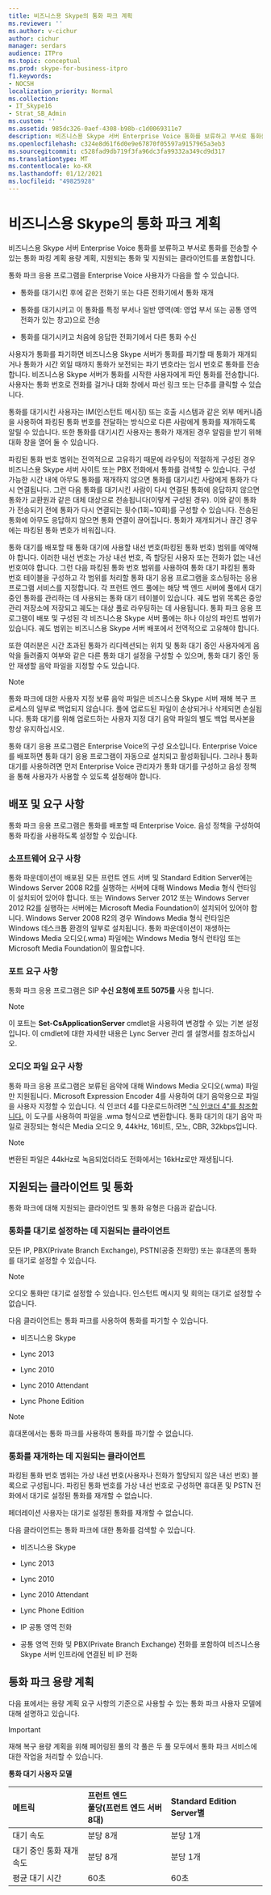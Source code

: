 ```yaml
---
title: 비즈니스용 Skype의 통화 파크 계획
ms.reviewer: ''
ms.author: v-cichur
author: cichur
manager: serdars
audience: ITPro
ms.topic: conceptual
ms.prod: skype-for-business-itpro
f1.keywords:
- NOCSH
localization_priority: Normal
ms.collection:
- IT_Skype16
- Strat_SB_Admin
ms.custom: ''
ms.assetid: 985dc326-0aef-4308-b98b-c1d0069311e7
description: 비즈니스용 Skype 서버 Enterprise Voice 통화를 보류하고 부서로 통화를 전송할 수 있는 통화 파킹 계획 용량 계획, 지원되는 통화 및 지원되는 클라이언트를 포함합니다.
ms.openlocfilehash: c324e8d61f6d0e9e67870f05597a9157965a3eb3
ms.sourcegitcommit: c528fad9db719f3fa96dc3fa99332a349cd9d317
ms.translationtype: MT
ms.contentlocale: ko-KR
ms.lasthandoff: 01/12/2021
ms.locfileid: "49825928"
---
```

# <a name="plan-for-call-park-in-skype-for-business"></a>비즈니스용 Skype의 통화 파크 계획
 
비즈니스용 Skype 서버 Enterprise Voice 통화를 보류하고 부서로 통화를 전송할 수 있는 통화 파킹 계획 용량 계획, 지원되는 통화 및 지원되는 클라이언트를 포함합니다.
  
통화 파크 응용 프로그램을 Enterprise Voice 사용자가 다음을 할 수 있습니다.
  
- 통화를 대기시킨 후에 같은 전화기 또는 다른 전화기에서 통화 재개
    
- 통화를 대기시키고 이 통화를 특정 부서나 일반 영역(예: 영업 부서 또는 공통 영역 전화가 있는 창고)으로 전송
    
- 통화를 대기시키고 처음에 응답한 전화기에서 다른 통화 수신
    
사용자가 통화를 파기하면 비즈니스용 Skype 서버가 통화를 파기할 때 통화가 재개되거나 통화가 시간 외일 때까지 통화가 보전되는 파기 번호라는 임시 번호로 통화를 전송합니다. 비즈니스용 Skype 서버가 통화를 시작한 사용자에게 파인 통화를 전송합니다. 사용자는 통화 번호로 전화를 걸거나 대화 창에서 파선 링크 또는 단추를 클릭할 수 있습니다. 
  
통화를 대기시킨 사용자는 IM(인스턴트 메시징) 또는 호출 시스템과 같은 외부 메커니즘을 사용하여 파킹된 통화 번호를 전달하는 방식으로 다른 사람에게 통화를 재개하도록 알릴 수 있습니다. 또한 통화를 대기시킨 사용자는 통화가 재개된 경우 알림을 받기 위해 대화 창을 열어 둘 수 있습니다.
  
파킹된 통화 번호 범위는 전역적으로 고유하기 때문에 라우팅이 적절하게 구성된 경우 비즈니스용 Skype 서버 사이트 또는 PBX 전화에서 통화를 검색할 수 있습니다. 구성 가능한 시간 내에 아무도 통화를 재개하지 않으면 통화를 대기시킨 사람에게 통화가 다시 연결됩니다. 그런 다음 통화를 대기시킨 사람이 다시 연결된 통화에 응답하지 않으면 통화가 교환원과 같은 대체 대상으로 전송됩니다(이렇게 구성된 경우). 이와 같이 통화가 전송되기 전에 통화가 다시 연결되는 횟수(1회~10회)를 구성할 수 있습니다. 전송된 통화에 아무도 응답하지 않으면 통화 연결이 끊어집니다. 통화가 재개되거나 끊긴 경우에는 파킹된 통화 번호가 비워집니다.
  
통화 대기를 배포할 때 통화 대기에 사용할 내선 번호(파킹된 통화 번호) 범위를 예약해야 합니다. 이러한 내선 번호는 가상 내선 번호, 즉 할당된 사용자 또는 전화가 없는 내선 번호여야 합니다. 그런 다음 파킹된 통화 번호 범위를 사용하여 통화 대기 파킹된 통화 번호 테이블을 구성하고 각 범위를 처리할 통화 대기 응용 프로그램을 호스팅하는 응용 프로그램 서비스를 지정합니다. 각 프런트 엔드 풀에는 해당 백 엔드 서버에 풀에서 대기 중인 통화를 관리하는 데 사용되는 통화 대기 테이블이 있습니다. 궤도 범위 목록은 중앙 관리 저장소에 저장되고 궤도는 대상 풀로 라우팅하는 데 사용됩니다. 통화 파크 응용 프로그램이 배포 및 구성된 각 비즈니스용 Skype 서버 풀에는 하나 이상의 파인트 범위가 있습니다. 궤도 범위는 비즈니스용 Skype 서버 배포에서 전역적으로 고유해야 합니다. 
  
또한 여러분은 시간 초과된 통화가 리디렉션되는 위치 및 통화 대기 중인 사용자에게 음악을 들려줄지 여부와 같은 다른 통화 대기 설정을 구성할 수 있으며, 통화 대기 중인 동안 재생할 음악 파일을 지정할 수도 있습니다.
  
> [!NOTE]
> 통화 파크에 대한 사용자 지정 보류 음악 파일은 비즈니스용 Skype 서버 재해 복구 프로세스의 일부로 백업되지 않습니다. 풀에 업로드된 파일이 손상되거나 삭제되면 손실됩니다. 통화 대기를 위해 업로드하는 사용자 지정 대기 음악 파일의 별도 백업 복사본을 항상 유지하십시오. 
  
통화 대기 응용 프로그램은 Enterprise Voice의 구성 요소입니다. Enterprise Voice를 배포하면 통화 대기 응용 프로그램이 자동으로 설치되고 활성화됩니다. 그러나 통화 대기를 사용하려면 먼저 Enterprise Voice 관리자가 통화 대기를 구성하고 음성 정책을 통해 사용자가 사용할 수 있도록 설정해야 합니다.
  
## <a name="deployment-and-requirements"></a>배포 및 요구 사항

통화 파크 응용 프로그램은 통화를 배포할 때 Enterprise Voice. 음성 정책을 구성하여 통화 파킹을 사용하도록 설정할 수 있습니다.
  
### <a name="software-requirements"></a>소프트웨어 요구 사항

통화 파운데이션이 배포된 모든 프런트 엔드 서버 및 Standard Edition Server에는 Windows Server 2008 R2를 실행하는 서버에 대해 Windows Media 형식 런타임이 설치되어 있어야 합니다. 또는 Windows Server 2012 또는 Windows Server 2012 R2를 실행하는 서버에는 Microsoft Media Foundation이 설치되어 있어야 합니다. Windows Server 2008 R2의 경우 Windows Media 형식 런타임은 Windows 데스크톱 환경의 일부로 설치됩니다. 통화 파운데이션이 재생하는 Windows Media 오디오(.wma) 파일에는 Windows Media 형식 런타임 또는 Microsoft Media Foundation이 필요합니다.
  
### <a name="port-requirements"></a>포트 요구 사항

통화 파크 응용 프로그램은 SIP **수신 요청에 포트 5075를**  사용 합니다.
    
> [!NOTE]
> 이 포트는 **Set-CsApplicationServer** cmdlet을 사용하여 변경할 수 있는 기본 설정입니다. 이 cmdlet에 대한 자세한 내용은 Lync Server 관리 셸 설명서를 참조하십시오.
  
### <a name="audio-file-requirements"></a>오디오 파일 요구 사항

통화 파크 응용 프로그램은 보류된 음악에 대해 Windows Media 오디오(.wma) 파일만 지원됩니다. Microsoft Expression Encoder 4를 사용하여 대기 음악용으로 파일을 사용자 지정할 수 있습니다. 식 인코더 4를 다운로드하려면 ["식 인코더 4"를 참조합니다.](https://go.microsoft.com/fwlink/p/?linkId=202843) 이 도구를 사용하여 파일을 .wma 형식으로 변환합니다. 통화 대기의 대기 음악 파일로 권장되는 형식은 Media 오디오 9, 44kHz, 16비트, 모노, CBR, 32kbps입니다.
  
> [!NOTE]
> 변환된 파일은 44kHz로 녹음되었더라도 전화에서는 16kHz로만 재생됩니다. 
  
## <a name="supported-clients-and-calls"></a>지원되는 클라이언트 및 통화

통화 파크에 대해 지원되는 클라이언트 및 통화 유형은 다음과 같습니다.
  
### <a name="clients-supported-for-parking-calls"></a>통화를 대기로 설정하는 데 지원되는 클라이언트

모든 IP, PBX(Private Branch Exchange), PSTN(공중 전화망) 또는 휴대폰의 통화를 대기로 설정할 수 있습니다.
  
> [!NOTE]
> 오디오 통화만 대기로 설정할 수 있습니다. 인스턴트 메시지 및 회의는 대기로 설정할 수 없습니다. 
  
다음 클라이언트는 통화 파크를 사용하여 통화를 파기할 수 있습니다.
  
- 비즈니스용 Skype
    
- Lync 2013
    
- Lync 2010
    
- Lync 2010 Attendant
    
- Lync Phone Edition
    
> [!NOTE]
> 휴대폰에서는 통화 파크를 사용하여 통화를 파기할 수 없습니다. 
  
### <a name="clients-supported-for-retrieving-calls"></a>통화를 재개하는 데 지원되는 클라이언트

파킹된 통화 번호 범위는 가상 내선 번호(사용자나 전화가 할당되지 않은 내선 번호) 블록으로 구성됩니다. 파킹된 통화 번호를 가상 내선 번호로 구성하면 휴대폰 및 PSTN 전화에서 대기로 설정된 통화를 재개할 수 없습니다.
  
페더레이션 사용자는 대기로 설정된 통화를 재개할 수 없습니다.
  
다음 클라이언트는 통화 파크에 대한 통화를 검색할 수 있습니다.
  
- 비즈니스용 Skype
    
- Lync 2013
    
- Lync 2010
    
- Lync 2010 Attendant
    
- Lync Phone Edition
    
- IP 공통 영역 전화
    
- 공통 영역 전화 및 PBX(Private Branch Exchange) 전화를 포함하여 비즈니스용 Skype 서버 인프라에 연결된 비 IP 전화
    
## <a name="call-park-capacity-planning"></a>통화 파크 용량 계획

다음 표에서는 용량 계획 요구 사항의 기준으로 사용할 수 있는 통화 파크 사용자 모델에 대해 설명하고 있습니다.
  
> [!IMPORTANT]
> 재해 복구 용량 계획을 위해 페어링된 풀의 각 풀은 두 풀 모두에서 통화 파크 서비스에 대한 작업을 처리할 수 있습니다. 
  
**통화 대기 사용자 모델**

|**메트릭**|**프런트 엔드  <br/>  풀당(프런트 엔드 서버 8대)**|**Standard Edition Server별**|
|:-----|:-----|:-----|
|대기 속도  <br/> |분당 8개  <br/> |분당 1개  <br/> |
|대기 중인 통화 재개 속도  <br/> |분당 8개  <br/> |분당 1개  <br/> |
|평균 대기 시간  <br/> |60초  <br/> |60초  <br/> |
   

